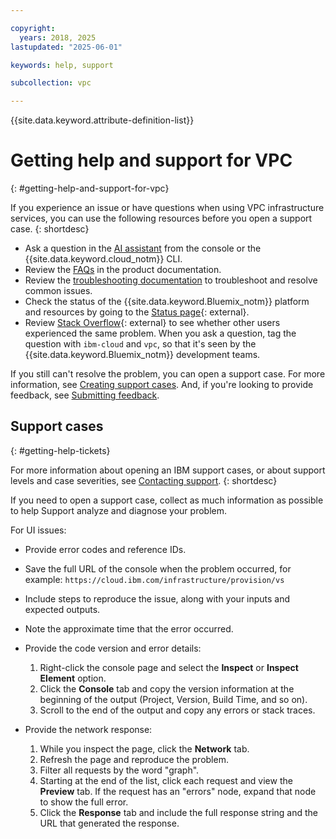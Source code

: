```yaml
---

copyright:
  years: 2018, 2025
lastupdated: "2025-06-01"

keywords: help, support

subcollection: vpc

---
```


{{site.data.keyword.attribute-definition-list}}

# Getting help and support for VPC
{: #getting-help-and-support-for-vpc}

If you experience an issue or have questions when using VPC infrastructure services, you can use the following resources before you open a support case.
{: shortdesc}

* Ask a question in the [AI assistant](/docs/overview?topic=overview-ask-ai-assistant) from the console or the {{site.data.keyword.cloud_notm}} CLI.
* Review the [FAQs](/docs/vpc?topic=vpc-faqs-for-VPC) in the product documentation.
* Review the [troubleshooting documentation](/docs/vpc?topic=vpc-troubleshooting-vpc&interface=ui) to troubleshoot and resolve common issues.
* Check the status of the {{site.data.keyword.Bluemix_notm}} platform and resources by going to the [Status page](https://cloud.ibm.com/status){: external}.
* Review [Stack Overflow](https://stackoverflow.com/questions/tagged/ibm-cloud){: external} to see whether other users experienced the same problem. When you ask a question, tag the question with `ibm-cloud` and `vpc`, so that it's seen by the {{site.data.keyword.Bluemix_notm}} development teams.

If you still can't resolve the problem, you can open a support case. For more information, see [Creating support cases](/docs/account?topic=account-open-case). And, if you're looking to provide feedback, see [Submitting feedback](/docs/overview?topic=overview-feedback).

## Support cases
{: #getting-help-tickets}

For more information about opening an IBM support cases, or about support levels and case severities, see [Contacting support](/docs/account?topic=account-using-avatar).
{: shortdesc}

If you need to open a support case, collect as much information as possible to help Support analyze and diagnose your problem.

For UI issues:

* Provide error codes and reference IDs.
* Save the full URL of the console when the problem occurred, for example: `https://cloud.ibm.com/infrastructure/provision/vs`
* Include steps to reproduce the issue, along with your inputs and expected outputs.
* Note the approximate time that the error occurred.
* Provide the code version and error details:
    1. Right-click the console page and select the **Inspect** or **Inspect Element** option.
    2. Click the **Console** tab and copy the version information at the beginning of the output (Project, Version, Build Time, and so on).
    3. Scroll to the end of the output and copy any errors or stack traces.

* Provide the network response:
    1. While you inspect the page, click the **Network** tab.
    2. Refresh the page and reproduce the problem.
    3. Filter all requests by the word "graph".
    4. Starting at the end of the list, click each request and view the **Preview** tab. If the request has an "errors" node, expand that node to show the full error.
    5. Click the **Response** tab and include the full response string and the URL that generated the response.
